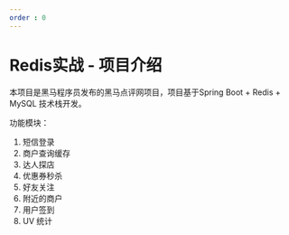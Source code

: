 ```yaml
---
order : 0
---
```

# Redis实战 - 项目介绍

本项目是黑马程序员发布的黑马点评网项目，项目基于Spring Boot + Redis + MySQL 技术栈开发。

功能模块：
1. 短信登录
2. 商户查询缓存
3. 达人探店
4. 优惠券秒杀
5. 好友关注
6. 附近的商户
7. 用户签到
8. UV 统计 